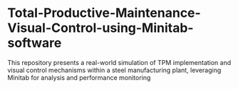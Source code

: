 # Total-Productive-Maintenance-Visual-Control-using-Minitab-software
This repository presents a real-world simulation of TPM implementation and visual control mechanisms within a steel manufacturing plant, leveraging Minitab for analysis and performance monitoring
